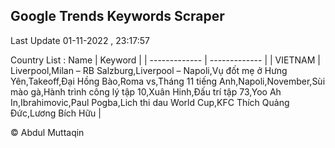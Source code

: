 

## Google Trends Keywords Scraper 
 
Last Update 01-11-2022 , 23:17:57

Country List :
 Name  | Keyword |
| ------------- | ------------- |
| VIETNAM | Liverpool,Milan – RB Salzburg,Liverpool – Napoli,Vụ đốt mẹ ở Hưng Yên,Takeoff,Đại Hồng Bào,Roma vs,Tháng 11 tiếng Anh,Napoli,November,Sùi mào gà,Hành trình công lý tập 10,Xuân Hinh,Đấu trí tập 73,Yoo Ah In,Ibrahimovic,Paul Pogba,Lich thi dau World Cup,KFC Thích Quảng Đức,Lương Bích Hữu |



© Abdul Muttaqin 
